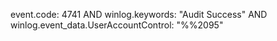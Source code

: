 event.code: 4741 AND winlog.keywords: "Audit Success" AND winlog.event_data.UserAccountControl: "%%2095"
